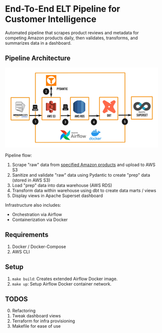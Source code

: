 # End-To-End ELT Pipeline for Customer Intelligence

Automated pipeline that scrapes product reviews and metadata for competing Amazon products daily, then validates, transforms, and summarizes data in a dashboard.

## Pipeline Architecture

![Architecture](docs/architecture_diagram.jpg)

Pipeline flow:
1. Scrape "raw" data from [specified Amazon products](tasks/products.txt) and upload to AWS S3
2. Sanitize and validate "raw" data using Pydantic to create "prep" data (stored in AWS S3)
3. Load "prep" data into data warehouse (AWS RDS)
4. Transform data within warehouse using dbt to create data marts / views
5. Display views in Apache Superset dashboard

Infrastructure also includes:
- Orchestration via Airflow
- Containerization via Docker

## Requirements

1. Docker / Docker-Compose
2. AWS CLI

## Setup

1. `make build`: Creates extended Airflow Docker image.
2. `make up`: Setup Airflow Docker container network.

## TODOS

0. Refactoring
1. Tweak dashboard views
2. Terraform for infra provisioning
3. Makefile for ease of use